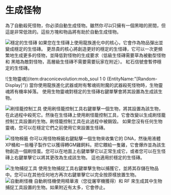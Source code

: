 # 生成怪物

為了自動殺死怪物，你必須自動生成怪物。雖然你*可以*只擁有一個黑暗的房間，但這是非常低效的。這些方塊和物品將有助於自動生成怪物。

![穩定的生怪磚](item:draconicevolution:draconic_spawner)
如果您在生怪磚上使用龍族進化中的核心，它會作為物品彈出並變成穩定的生怪磚。
更昂貴的核心將創造更好的穩定的生怪磚，它可以一次更頻繁地生成更多的怪物，並降低對怪物的生成要求（低級生怪磚需要草為被動型怪物 和 黑暗為敵對怪物，高層級生怪磚不需要需要玩家在附近）。
紅石信號會暫停穩定的生怪磚。

![生物靈魂](item:draconicevolution:mob_soul 1 0 {EntityName:"[Random-Display]"})
當你使用龍族進化武器或附有奪魂術附魔的武器殺死怪物時，生物靈魂將有機率掉落。
使用生物靈魂對穩定的生怪磚右鍵單擊會將其設置為生成該生物。

![刷怪籠控制工具](item:actuallyadditions:item\_spawner\_changer)
使用刷怪籠控制工具右鍵單擊一個生物，將其設置為該生物，在此過程中殺死它。然後在生怪磚上使用刷怪籠控制工具，它會改變以生成刷怪籠控制工具設置的生物。刷怪籠控制工具在此過程中被銷毀。
如果您沒有任何生物靈魂，您可以在穩定它們之前使用它來設置生怪磚。

![怪物棉籤](item:mob\_grinding\_utils:mob\_swab)
你可以用怪物棉籤右鍵點擊一個生物來收集它的 DNA，然後用液體XP桶和一些種子製作它以獲得轉GM雞飼料。把它餵給一隻雞，它會爆炸並為該生物創造一個刷怪蛋。您可以在地面上右鍵單擊它以正常生成它，或者您可以在生怪磚上右鍵單擊它以將其更改為生成該生物。
這也適用於穩定的生怪磚。

![生物捕捉工具](item:industrialforegoing:mob\_imprisonment\_tool)
使用生物捕捉工具右鍵單擊生物以捕獲它，並將其存儲在物品中。您可以在其他任何地方再次右鍵單擊它以完全按原樣放置生物。
![自動刷怪機](item:industrialforegoing:mob_duplicator)
自動刷怪機使用精華液（您從屠宰機獲得）和 RF 來生成其中生物捕捉工具設置的生物。如果附近有太多，它會停止。
